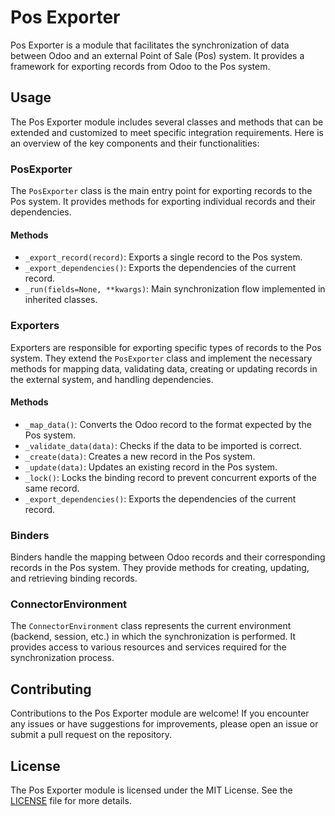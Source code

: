 # Pos Exporter

Pos Exporter is a module that facilitates the synchronization of data between Odoo and an external Point of Sale (Pos) system. It provides a framework for exporting records from Odoo to the Pos system.

## Usage

The Pos Exporter module includes several classes and methods that can be extended and customized to meet specific integration requirements. Here is an overview of the key components and their functionalities:

### PosExporter

The `PosExporter` class is the main entry point for exporting records to the Pos system. It provides methods for exporting individual records and their dependencies.

#### Methods

- `_export_record(record)`: Exports a single record to the Pos system.
- `_export_dependencies()`: Exports the dependencies of the current record.
- `_run(fields=None, **kwargs)`: Main synchronization flow implemented in inherited classes.

### Exporters

Exporters are responsible for exporting specific types of records to the Pos system. They extend the `PosExporter` class and implement the necessary methods for mapping data, validating data, creating or updating records in the external system, and handling dependencies.

#### Methods

- `_map_data()`: Converts the Odoo record to the format expected by the Pos system.
- `_validate_data(data)`: Checks if the data to be imported is correct.
- `_create(data)`: Creates a new record in the Pos system.
- `_update(data)`: Updates an existing record in the Pos system.
- `_lock()`: Locks the binding record to prevent concurrent exports of the same record.
- `_export_dependencies()`: Exports the dependencies of the current record.

### Binders

Binders handle the mapping between Odoo records and their corresponding records in the Pos system. They provide methods for creating, updating, and retrieving binding records.

### ConnectorEnvironment

The `ConnectorEnvironment` class represents the current environment (backend, session, etc.) in which the synchronization is performed. It provides access to various resources and services required for the synchronization process.

## Contributing

Contributions to the Pos Exporter module are welcome! If you encounter any issues or have suggestions for improvements, please open an issue or submit a pull request on the repository.

## License

The Pos Exporter module is licensed under the MIT License. See the [LICENSE](../LICENSE) file for more details.

